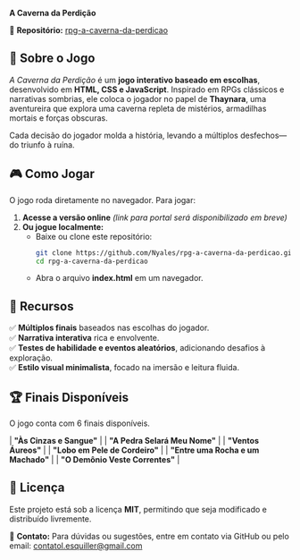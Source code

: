 **A Caverna da Perdição**  

📌 **Repositório:** [rpg-a-caverna-da-perdicao](https://github.com/Nyales/rpg-a-caverna-da-perdicao)  

## 📖 Sobre o Jogo  

*A Caverna da Perdição* é um **jogo interativo baseado em escolhas**, desenvolvido em **HTML, CSS e JavaScript**. Inspirado em RPGs clássicos e narrativas sombrias, ele coloca o jogador no papel de **Thaynara**, uma aventureira que explora uma caverna repleta de mistérios, armadilhas mortais e forças obscuras.  

Cada decisão do jogador molda a história, levando a múltiplos desfechos—do triunfo à ruína.  

## 🎮 Como Jogar  

O jogo roda diretamente no navegador. Para jogar:  

1. **Acesse a versão online** *(link para portal será disponibilizado em breve)*  
2. **Ou jogue localmente:**  
   - Baixe ou clone este repositório:  
     ```bash
     git clone https://github.com/Nyales/rpg-a-caverna-da-perdicao.git
     cd rpg-a-caverna-da-perdicao
     ```  
   - Abra o arquivo **index.html** em um navegador.  

## 🏹 Recursos  

✅ **Múltiplos finais** baseados nas escolhas do jogador.  
✅ **Narrativa interativa** rica e envolvente.  
✅ **Testes de habilidade e eventos aleatórios**, adicionando desafios à exploração.  
✅ **Estilo visual minimalista**, focado na imersão e leitura fluida.  

## 🏆 Finais Disponíveis  

O jogo conta com 6 finais disponíveis.

| **"Às Cinzas e Sangue"** |
| **"A Pedra Selará Meu Nome"** | 
| **"Ventos Áureos"** | 
| **"Lobo em Pele de Cordeiro"** | 
| **"Entre uma Rocha e um Machado"** | 
| **"O Demônio Veste Correntes"** |   

## 📜 Licença  

Este projeto está sob a licença **MIT**, permitindo que seja modificado e distribuído livremente.  

📩 **Contato:** Para dúvidas ou sugestões, entre em contato via GitHub ou pelo email: contatol.esquiller@gmail.com
